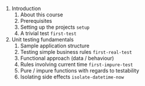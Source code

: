 1. Introduction
    1. About this course
    2. Prerequisites
    3. Setting up the projects `setup`
    4. A trivial test `first-test`
2. Unit testing fundamentals
    1. Sample application structure
    2. Testing simple business rules `first-real-test`
    3. Functional approach (data / behaviour)
    4. Rules involving current time `first-impure-test`
    5. Pure / impure functions with regards to testability
    6. Isolating side effects `isolate-datetime-now`
